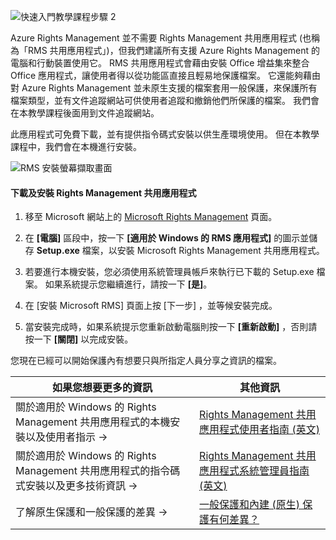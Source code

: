 ![快速入門教學課程步驟 2](../media/AzRMS_QuickStartSteps2.PNG)

Azure Rights Management 並不需要 Rights Management 共用應用程式 (也稱為「RMS 共用應用程式」)，但我們建議所有支援 Azure Rights Management 的電腦和行動裝置使用它。 RMS 共用應用程式會藉由安裝 Office 增益集來整合 Office 應用程式，讓使用者得以從功能區直接且輕易地保護檔案。 它還能夠藉由對 Azure Rights Management 並未原生支援的檔案套用一般保護，來保護所有檔案類型，並有文件追蹤網站可供使用者追蹤和撤銷他們所保護的檔案。 我們會在本教學課程後面用到文件追蹤網站。

此應用程式可免費下載，並有提供指令碼式安裝以供生產環境使用。 但在本教學課程中，我們會在本機進行安裝。

![RMS 安裝螢幕擷取畫面](../media/AzRMS_Tutorial_2_Screenshots.png)

#### 下載及安裝 Rights Management 共用應用程式

1.  移至 Microsoft 網站上的 [Microsoft Rights Management](http://go.microsoft.com/fwlink/?LinkId=303970) 頁面。

2.  在 **[電腦]** 區段中，按一下 **[適用於 Windows 的 RMS 應用程式]** 的圖示並儲存 **Setup.exe** 檔案，以安裝 Microsoft Rights Management 共用應用程式。

3.  若要進行本機安裝，您必須使用系統管理員帳戶來執行已下載的 Setup.exe 檔案。 如果系統提示您繼續進行，請按一下 **[是]**。

4.  在 [安裝 Microsoft RMS]  頁面上按 [下一步] ，並等候安裝完成。

5.  當安裝完成時，如果系統提示您重新啟動電腦則按一下 **[重新啟動]** ，否則請按一下  **[關閉]** 以完成安裝。

您現在已經可以開始保護內有想要只與所指定人員分享之資訊的檔案。

|如果您想要更多的資訊|其他資訊|
|--------------------------------|--------------------------|
|關於適用於 Windows 的 Rights Management 共用應用程式的本機安裝以及使用者指示   →|[Rights Management 共用應用程式使用者指南 (英文)](../rms-client/sharing-app-user-guide.md)|
|關於適用於 Windows 的 Rights Management 共用應用程式的指令碼式安裝以及更多技術資訊   →|[Rights Management 共用應用程式系統管理員指南 (英文)](../rms-client/sharing-app-admin-guide.md)|
|了解原生保護和一般保護的差異   →|[一般保護和內建 (原生) 保護有何差異？](../rms-client/sharing-app-dialog-box.md)|


<!--HONumber=Jun16_HO4-->


